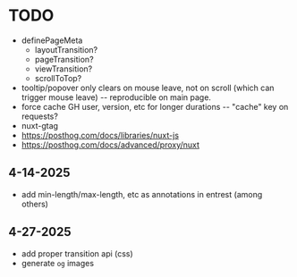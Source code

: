 # TODO

- definePageMeta
  - layoutTransition?
  - pageTransition?
  - viewTransition?
  - scrollToTop?
- tooltip/popover only clears on mouse leave, not on scroll (which can trigger mouse leave) -- reproducible on main page.
- force cache GH user, version, etc for longer durations -- "cache" key on requests?
- nuxt-gtag
- <https://posthog.com/docs/libraries/nuxt-js>
- <https://posthog.com/docs/advanced/proxy/nuxt>

## 4-14-2025

- add min-length/max-length, etc as annotations in entrest (among others)

## 4-27-2025

- add proper transition api (css)
- generate `og` images
